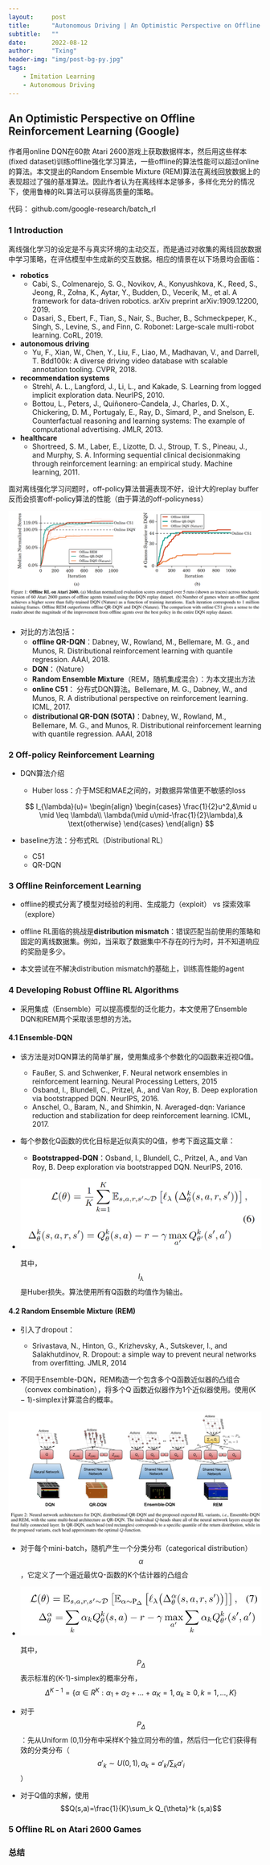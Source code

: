```yaml
---
layout:     post
title:      "Autonomous Driving | An Optimistic Perspective on Offline Reinforcement Learning (Google)"
subtitle:   ""
date:       2022-08-12
author:     "Txing"
header-img: "img/post-bg-py.jpg"
tags:
    - Imitation Learning
    - Autonomous Driving
---
```


## An Optimistic Perspective on Offline Reinforcement Learning (Google)

作者用online DQN在60款 Atari 2600游戏上获取数据样本，然后用这些样本(fixed dataset)训练offline强化学习算法，一些offline的算法性能可以超过online的算法。本文提出的Random Ensemble Mixture (REM)算法在离线回放数据上的表现超过了强的基准算法。因此作者认为在离线样本足够多，多样化充分的情况下，使用鲁棒的RL算法可以获得高质量的策略。

代码： github.com/google-research/batch_rl

### 1 Introduction

离线强化学习的设定是不与真实环境的主动交互，而是通过对收集的离线回放数据中学习策略，在评估模型中生成新的交互数据。相应的情景在以下场景均会面临：

- **robotics** 
  - Cabi, S., Colmenarejo, S. G., Novikov, A., Konyushkova, K., Reed, S., Jeong, R., Zołna, K., Aytar, Y., Budden, D., Vecerik, M., et al. A framework for data-driven robotics. arXiv preprint arXiv:1909.12200, 2019.
  - Dasari, S., Ebert, F., Tian, S., Nair, S., Bucher, B., Schmeckpeper, K., Singh, S., Levine, S., and Finn, C. Robonet: Large-scale multi-robot learning. CoRL, 2019.
- **autonomous driving** 
  - Yu, F., Xian, W., Chen, Y., Liu, F., Liao, M., Madhavan, V., and Darrell, T. Bdd100k: A diverse driving video database with scalable annotation tooling. CVPR, 2018.
- **recommendation systems** 
  - Strehl, A. L., Langford, J., Li, L., and Kakade, S. Learning from logged implicit exploration data. NeurIPS, 2010.
  - Bottou, L., Peters, J., Quiñonero-Candela, J., Charles, D. X., Chickering, D. M., Portugaly, E., Ray, D., Simard, P., and Snelson, E. Counterfactual reasoning and learning systems: The example of computational advertising. JMLR, 2013.
- **healthcare**
  - Shortreed, S. M., Laber, E., Lizotte, D. J., Stroup, T. S., Pineau, J., and Murphy, S. A. Informing sequential clinical decisionmaking through reinforcement learning: an empirical study. Machine learning, 2011.

面对离线强化学习问题时，off-policy算法普遍表现不好，设计大的replay buffer反而会损害off-policy算法的性能（由于算法的off-policyness）

![Offline RL on Atari 2600.](https://raw.githubusercontent.com/txing-casia/txing-casia.github.io/master/img/20220812-1.png)

- 对比的方法包括：
  - **offline QR-DQN**：Dabney, W., Rowland, M., Bellemare, M. G., and Munos, R. Distributional reinforcement learning with quantile regression. AAAI, 2018.
  - **DQN**：（Nature）
  - **Random Ensemble Mixture**（REM，随机集成混合）：为本文提出方法
  -  **online C51**： 分布式DQN算法。Bellemare, M. G., Dabney, W., and Munos, R. A distributional perspective on reinforcement learning. ICML, 2017.
  -  **distributional QR-DQN (SOTA)**：Dabney, W., Rowland, M., Bellemare, M. G., and Munos, R. Distributional reinforcement learning with quantile regression. AAAI, 2018  

### 2 Off-policy Reinforcement Learning 

- DQN算法介绍

  - Huber loss：介于MSE和MAE之间的，对数据异常值更不敏感的loss

  $$
  l_{\lambda}(u)=
  \begin{align}
  \begin{cases}
  \frac{1}{2}u^2,&\mid u \mid \leq \lambda\\
  \lambda(\mid u\mid-\frac{1}{2}\lambda),& \text{otherwise}
  \end{cases}
  \end{align}
  $$


- baseline方法：分布式RL（Distributional RL）
  - C51
  - QR-DQN

### 3 Offline Reinforcement Learning  

- offline的模式分离了模型对经验的利用、生成能力（exploit） vs 探索效率（explore）

- offline RL面临的挑战是**distribution mismatch**：错误匹配当前使用的策略和固定的离线数据集。例如，当采取了数据集中不存在的行为时，并不知道响应的奖励是多少。  
- 本文尝试在不解决distribution mismatch的基础上，训练高性能的agent

### 4 Developing Robust Offline RL Algorithms  

- 采用集成（Ensemble）可以提高模型的泛化能力，本文使用了Ensemble DQN和REM两个采取该思想的方法。

#### 4.1 Ensemble-DQN  

- 该方法是对DQN算法的简单扩展，使用集成多个参数化的Q函数来近视Q值。

  - Faußer, S. and Schwenker, F. Neural network ensembles in reinforcement learning. Neural Processing Letters, 2015  
  - Osband, I., Blundell, C., Pritzel, A., and Van Roy, B. Deep exploration via bootstrapped DQN. NeurIPS, 2016.  
  - Anschel, O., Baram, N., and Shimkin, N. Averaged-dqn: Variance reduction and stabilization for deep reinforcement learning. ICML, 2017.  

- 每个参数化Q函数的优化目标是近似真实的Q值，参考下面这篇文章：

  - **Bootstrapped-DQN**：Osband, I., Blundell, C., Pritzel, A., and Van Roy, B. Deep exploration via bootstrapped DQN. NeurIPS, 2016. 

- ![损失函数](https://raw.githubusercontent.com/txing-casia/txing-casia.github.io/master/img/20220812-2.png)

  其中，$$l_{\lambda}$$是Huber损失。算法使用所有Q函数的均值作为输出。

#### 4.2 Random Ensemble Mixture (REM)

- 引入了dropout：
  - Srivastava, N., Hinton, G., Krizhevsky, A., Sutskever, I., and Salakhutdinov, R. Dropout: a simple way to prevent neural networks from overfitting. JMLR, 2014  

- 不同于Ensemble-DQN，REM构造一个包含多个Q函数近似器的凸组合（convex combination），将多个Q 函数近似器作为1个近似器使用。使用(K − 1)-simplex计算混合的概率。

![模型结构](https://raw.githubusercontent.com/txing-casia/txing-casia.github.io/master/img/20220812-3.png)

- 对于每个mini-batch，随机产生一个分类分布（categorical distribution）$$\alpha$$，它定义了一个逼近最优Q-函数的K个估计器的凸组合

- ![REM的loss形式](https://raw.githubusercontent.com/txing-casia/txing-casia.github.io/master/img/20220817-3.png)

  其中，$$P_{\Delta}$$表示标准的(K-1)-simplex的概率分布，$$\Delta^{K-1}=\{\alpha\in R^K: \alpha_1+\alpha_2+...+\alpha_K=1,\alpha_k\geq0,k=1,...,K \}$$ 

- 对于$$P_{\Delta}$$：先从Uniform (0,1)分布中采样K个独立同分布的值，然后归一化它们获得有效的分类分布（$$a'_k \sim U(0,1),a_k=a'_k/\sum_k a'_i$$）

- 对于Q值的求解，使用$$Q(s,a)=\frac{1}{K}\sum_k Q_{\theta}^k (s,a)$$

### 5 Offline RL on Atari 2600 Games















### 总结

